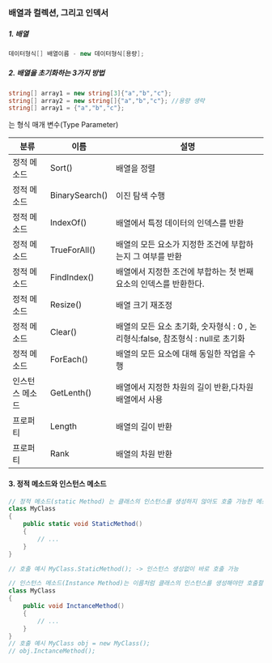 ### 배열과 컬렉션, 그리고 인덱서

##### 1. 배열

```C#
데이터형식[] 배열이름 - new 데이터형식[용량];
```

##### 2. 배열을 초기화하는 3가지 방법

```C#
string[] array1 = new string[3]{"a","b","c"};
string[] array2 = new string[]{"a","b","c"}; //용량 생략
string[] array1 = {"a","b","c"};
```



<T>는 형식 매개 변수(Type Parameter)

| 분류            | 이름              | 설명                                                         |
| --------------- | ----------------- | ------------------------------------------------------------ |
| 정적 메소드     | Sort()            | 배열을 정렬                                                  |
| 정적 메소드     | BinarySearch<T>() | 이진 탐색 수행                                               |
| 정적 메소드     | IndexOf()         | 배열에서 특정 데이터의 인덱스를 반환                         |
| 정적 메소드     | TrueForAll<T>()   | 배열의 모든 요소가 지정한 조건에 부합하는지 그 여부를 반환   |
| 정적 메소드     | FindIndex<T>()    | 배열에서 지정한 조건에 부합하는 첫 번째 요소의 인덱스를 반환한다. |
| 정적 메소드     | Resize<T>()       | 배열 크기 재조정                                             |
| 정적 메소드     | Clear()           | 배열의 모든 요소 초기화, 숫자형식 : 0 , 논리형식:false, 참조형식 : null로 초기화 |
| 정적 메소드     | ForEach<T>()      | 배열의 모든 요소에 대해 동일한 작업을 수행                   |
| 인스턴스 메소드 | GetLenth()        | 배열에서 지정한 차원의 길이 반환,다차원 배열에서 사용        |
| 프로퍼티        | Length            | 배열의 길이 반환                                             |
| 프로퍼티        | Rank              | 배열의 차원 반환                                             |

#### 3. 정적 메소드와 인스턴스 메소드

```C#
// 정적 메소드(static Method) 는 클래스의 인스턴스를 생성하지 않아도 호출 가능한 메소드를 말한다. static 키워드 사용
class MyClass 
{
    public static void StaticMethod()
    {
        // ...
    }
}

// 호출 예시 MyClass.StaticMethod(); -> 인스턴스 생성없이 바로 호출 가능
```

```C#
// 인스턴스 메소드(Instance Method)는 이름처럼 클래스의 인스턴스를 생성해야만 호출할 수 있는 메소드를 말함.
class MyClass
{
    public void InctanceMethod()
    {
        // ...
    }
}
// 호출 예시 MyClass obj = new MyClass();
// obj.InctanceMethod();
```


